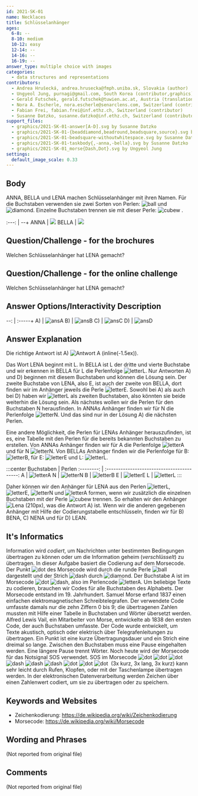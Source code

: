 ```yaml
---
id: 2021-SK-01
name: Necklaces
title: Schlüsselanhänger
ages:
  6-8: --
  8-10: medium
  10-12: easy
  12-14: --
  14-16: --
  16-19: --
answer_type: multiple choice with images
categories:
  - data structures and representations
contributors:
  - Andrea Hrušecká, andrea.hrusecka@fmph.uniba.sk, Slovakia (author)
  - Ungyeol Jung, purnagi@gmail.com, South Korea (contributor,graphics)
  - Gerald Futschek, gerald.futschek@tuwien.ac.at, Austria (translation from English into German)
  - Nora A. Escherle, nora.escherle@senarclens.com, Switzerland (contributor)
  - Fabian Frei, fabian.frei@inf.ethz.ch, Switzerland (contributor)
  - Susanne Datzko, susanne.datzko@inf.ethz.ch, Switzerland (contributor, graphics)
support_files:
  - graphics/2021-SK-01-answer[A-D].svg by Susanne Datzko
  - graphics/2021-SK-01-{beaddiamond,beadround,beadsquare,source}.svg by Susanne Datzko
  - graphics/2021-SK-01-beadsquare-withoutwhitespace.svg by Susanne Datzko
  - graphics/2021-SK-01-taskbody{,-anna,-bella}.svg by Susanne Datzko
  - graphics/2021-SK-01_morse{Dash,Dot}.svg by Ungyeol Jung
settings:
  default_image_scale: 0.33
---
```



## Body

ANNA, BELLA und LENA machen Schlüsselanhänger mit ihren Namen. Für die Buchstaben verwenden sie zwei Sorten von Perlen: ![ball] und ![diamond]. Einzelne Buchstaben trennen sie mit dieser Perle: ![cubew] .

:---: | --+
ANNA  | ![](graphics/2021-SK-01-taskbody-anna.svg)
BELLA | ![](graphics/2021-SK-01-taskbody-bella.svg)

[ball]:    graphics/2021-SK-01-beadround.svg "Kugel (20px)"
[diamond]: graphics/2021-SK-01-beaddiamond.svg "Diamant (20px)"
[cubew]:   graphics/2021-SK-01-beadsquare-withoutwhitespace.svg "Würfel (10px (inline(+0.2ex))"
[cube]:    graphics/2021-SK-01-beadsquare.svg "Würfel (20px)"


## Question/Challenge - for the brochures

Welchen Schlüsselanhänger hat LENA gemacht?


## Question/Challenge - for the online challenge

Welchen Schlüsselanhänger hat LENA gemacht?


## Answer Options/Interactivity Description

--: | :-----+
 A) | ![ansA]
 B) | ![ansB]
 C) | ![ansC]
 D) | ![ansD]


[ansA]: graphics/2021-SK-01-answerA.svg "Antwort A"
[ansB]: graphics/2021-SK-01-answerB.svg "Antwort B"
[ansC]: graphics/2021-SK-01-answerC.svg "Antwort C"
[ansD]: graphics/2021-SK-01-answerD.svg "Antwort D"


## Answer Explanation

Die richtige Antwort ist A) ![](graphics/2021-SK-01-answerA.svg "Antwort A (inline(-1.5ex))").

Das Wort LENA beginnt mit L. In BELLA ist L der dritte und vierte Buchstabe und wir erkennen in BELLA für L die Perlenfolge ![letterL]. Nur Antworten A) und D) beginnen mit diesem Buchstaben und können die Lösung sein. Der zweite Buchstabe von LENA, also E, ist auch der zweite von BELLA, dort finden wir im Anhänger jeweils die Perle ![letterE]. Sowohl bei A) als auch bei D) haben wir ![letterL] als zweiten Buchstaben, also könnten sie beide weiterhin die Lösung sein. Als nächstes wollen wir die Perlen für den Buchstaben N herausfinden. In ANNAs Anhänger finden wir für N die Perlenfolge ![letterN]. Und das sind nur in der Lösung A) die nächsten Perlen.

Eine andere Möglichkeit, die Perlen für LENAs Anhänger herauszufinden, ist es, eine Tabelle mit den Perlen für die bereits bekannten Buchstaben zu erstellen. Von ANNAs Anhänger finden wir für A die Perlenfolge ![letterA] und für N ![letterN]. Von BELLAs Anhänger finden wir die Perlenfolge für B: ![letterB], für E: ![letterE] und L: ![letterL]. 

:::center
Buchstaben | Perlen
:--------: | :-----------------------------------------:
    A      | ![letterA]
    N      | ![letterN]
    B      | ![letterB]
    E      | ![letterE]
    L      | ![letterL]
:::

Daher können wir den Anhänger für LENA aus den Perlen ![letterL], ![letterE], ![letterN] und ![letterA] formen, wenn wir zusätzlich die einzelnen Buchstaben mit der Perle ![cubew] trennen. So erhalten wir den Anhänger ![](graphics/2021-SK-01-solution-lena.svg "Lena (210px)"), was die Antwort A) ist. Wenn wir die anderen gegebenen Anhänger mit Hilfe der Codierungstabelle entschlüsseln, finden wir für B) BENA, C)  NENA und für D) LEAN.

[letterA]: graphics/2021-SK-01-letterA.svg "Buchstabe A (35px)"
[letterB]: graphics/2021-SK-01-letterB.svg "Buchstabe B (79px)"
[letterL]: graphics/2021-SK-01-letterL.svg "Buchstabe L (79px)"
[letterN]: graphics/2021-SK-01-letterN.svg "Buchstabe N (35px)"
[letterE]: graphics/2021-SK-01-beadround.svg "Buchstabe E (20px)"


## It's Informatics

Information wird _codiert_, um Nachrichten unter bestimmten Bedingungen übertragen zu können oder um die Information geheim (_verschlüsselt_) zu übertragen. In dieser Aufgabe basiert die Codierung auf dem Morsecode. Der Punkt ![dot] des Morsecode wird durch die runde Perle ![ball] dargestellt und der Strich ![dash] durch ![diamond]. Der Buchstabe A ist im Morsecode ![dot]&nbsp;![dash], also im Perlencode ![letterA]. Um beliebige Texte zu codieren, brauchen wir Codes für alle Buchstaben des Alphabets. Der Morsecode entstand im 19. Jahrhundert. Samuel Morse erfand 1837 einen einfachen elektromagnetischen Schreibtelegrafen. Der verwendete Code umfasste damals nur die zehn Ziffern 0 bis 9; die übertragenen Zahlen mussten mit Hilfe einer Tabelle in Buchstaben und Wörter übersetzt werden. Alfred Lewis Vail, ein Mitarbeiter von Morse, entwickelte ab 1838 den ersten Code, der auch Buchstaben umfasste. Der Code wurde entwickelt, um Texte akustisch, optisch oder elektrisch über Telegrafenleitungen zu übertragen. Ein Punkt ist eine kurze Übertragungsdauer und ein Strich eine dreimal so lange. Zwischen den Buchstaben muss eine Pause eingehalten werden. Eine längere Pause trennt Wörter. Noch heute wird der Morsecode für das Notsignal SOS verwendet. SOS im Morsecode ![dot]&nbsp;![dot]&nbsp;![dot]&nbsp;![dash]&nbsp;![dash]&nbsp;![dash]&nbsp;![dot]&nbsp;![dot]&nbsp;![dot]&nbsp; (3x kurz, 3x lang, 3x kurz) kann sehr leicht durch Rufen, Klopfen, oder mit der Taschenlampe übertragen werden. In der elektronischen Datenverarbeitung werden Zeichen über einen Zahlenwert codiert, um sie zu übertragen oder zu speichern.


[dot]:  graphics/2021-SK-01_morseDot.svg  "Morsepunkt (5px inline(+0.7ex))"
[dash]: graphics/2021-SK-01_morseDash.svg "Morsestrich (10px inline(+0.7ex))"


## Keywords and Websites

 - Zeichenkodierung: https://de.wikipedia.org/wiki/Zeichenkodierung
 - Morsecode: https://de.wikipedia.org/wiki/Morsecode 


## Wording and Phrases

(Not reported from original file)


## Comments

(Not reported from original file)
